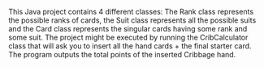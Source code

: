 This Java project contains 4 different classes: The Rank class represents the possible ranks of cards, 
the Suit class represents all the possible suits and the Card class represents the singular cards having some rank and some suit.
The project might be executed by running the CribCalculator class that will ask you to insert all the hand cards + the final starter card.
The program outputs the total points of the inserted Cribbage hand.
